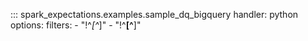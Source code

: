 
::: spark_expectations.examples.sample_dq_bigquery
    handler: python
    options:
        filters:
            - "!^_[^_]"
            - "!^__[^__]"
        